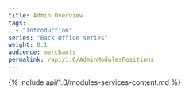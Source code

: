 ```yaml
---
title: Admin Overview
tags:
  - "Introduction"
series: "Back Office series"
weight: 0.1
audience: merchants
permalink: /api/1.0/AdminModulesPositions
---
```

{% include api/1.0/modules-services-content.md %}
